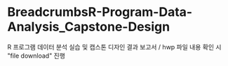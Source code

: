 # BreadcrumbsR-Program-Data-Analysis_Capstone-Design
R 프로그램 데이터 분석 실습 및 캡스톤 디자인 결과 보고서 / hwp 파일 내용 확인 시 "file download" 진행
